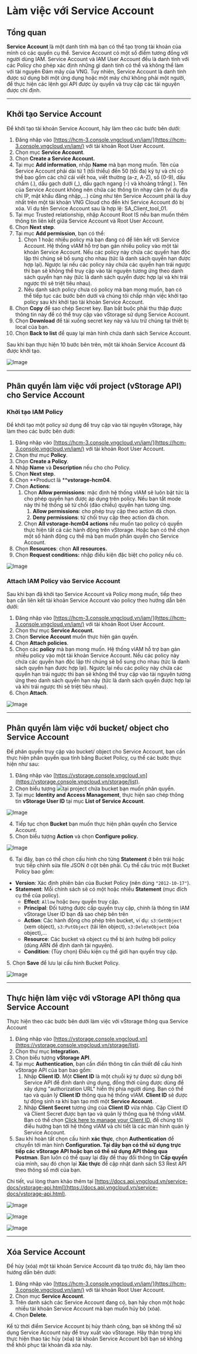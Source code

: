 # Làm việc với Service Account

## **Tổng quan**

**Service Account** là một danh tính mà bạn có thể tạo trong tài khoản của mình có các quyền cụ thể. Service Account có một số điểm tương đồng với người dùng IAM. Service Account và IAM User Account đều là danh tính với các Policy cho phép xác định những gì danh tính có thể và không thể làm với tài nguyên Đám mây của VNG. Tuy nhiên, Service Account là danh tính được sử dụng bởi một ứng dụng hoặc một máy chứ không phải một người, để thực hiện các lệnh gọi API được ủy quyền và truy cập các tài nguyên được chỉ định. 

***

## Khởi tạo Service Account

Để khởi tạo tài khoản Service Account, hãy làm theo các bước bên dưới:

1. Đăng nhập vào [https://hcm-3.console.vngcloud.vn/iam/](https://hcm-3.console.vngcloud.vn/iam/) với tài khoản Root User Account.
2. Chọn mục **Service Account**.
3. Chọn **Create a Service Account.**
4. Tại mục **Add information**, nhập **Name** mà bạn mong muốn. Tên của Service Account phải dài từ 1 (tối thiểu) đến 50 (tối đa) ký tự và chỉ có thể bao gồm các chữ cái viết hoa, viết thường (a-z, A-Z), số (0-9), dấu chấm (.), dấu gạch dưới (\_), dấu gạch ngang (-) và khoảng trắng( ). Tên của Service Account không nên chứa các thông tin nhạy cảm (ví dụ địa chỉ IP, mật khẩu đăng nhập,...) cũng như tên Service Account phải là duy nhất trên một tài khoản VNG Cloud cho đến khi Service Account đó bị xóa. Ví dụ tên Service Account sau là hợp lệ: SA\_Client\_tool\_01.
5. Tại mục Trusted relationship, nhập Account Root IS nếu bạn muốn thêm thông tin liên kết giữa Service Account và Root User Account.
6. Chọn **Next step**.
7. Tại mục **Add permission**, bạn có thể:
   1. Chọn 1 hoặc nhiều policy mà bạn đang có để liên kết với Service Account. Hệ thống vIAM hỗ trợ bạn gán nhiều policy vào một tài khoản Service Account. Nếu các policy này chứa các quyền hạn độc lập thì chúng sẽ bổ sung cho nhau (tức là danh sách quyền hạn được hợp lại). Ngược lại nếu các policy này chứa các quyền hạn trái ngược thì bạn sẽ không thể truy cập vào tài nguyên tương ứng theo danh sách quyền hạn này (tức là danh sách quyền được hợp lại và khi trái ngược thì sẽ triệt tiêu nhau). 
   2. Nếu danh sách policy chưa có policy mà bạn mong muốn, bạn có thể tiếp tục các bước bên dưới và chúng tôi chấp nhận việc khởi tạo policy sau khi khởi tạo tài khoản Service Account.
8. Chọn **Copy** để sao chép Secret key. Bạn bắt buộc phải thu thập được thông tin này để có thể truy cập vào vStorage sử dụng Service Account.
9. Chọn **Download** để tải xuống secret key này và lưu trữ chúng tại thiết bị local của bạn.
10. Chọn **Back to list** để quay lại màn hình chứa danh sách Service Account.

Sau khi bạn thực hiện 10 bước bên trên, một tài khoản Service Account đã được khởi tạo.

![Image](https://github.com/vngcloud/docs/blob/main/Vietnamese/.gitbook/assets/image%20(11)%20(1).png?raw=true)

***

## Phân quyền làm việc với project (vStorage API) cho Service Account

### Khởi tạo IAM Policy

Để khởi tạo một policy sử dụng để truy cập vào tài nguyên vStorage, hãy làm theo các bước bên dưới:

1. Đăng nhập vào [https://hcm-3.console.vngcloud.vn/iam/](https://hcm-3.console.vngcloud.vn/iam/) với tài khoản Root User Account.
2. Chọn thư mục **Policy**.
3. Chọn **Create a Policy**.
4. Nhập **Name** và **Description** nếu cho cho Policy.
5. Chọn **Next step**.
6. Chọn **Product là ******vstorage-hcm04****.
7. Chọn **Actions**:
   1. Chọn **Allow permissions**: mặc định hệ thống vIAM sẽ luôn bật tức là cho phép quyền hạn được áp dụng trên policy. Nếu bạn tắt mode này thì hệ thống sẽ từ chối (đảo chiều) quyền hạn tương ứng.
      1. **Allow permissions**: cho phép truy cập theo action đã chọn.
      2. **Deny permissions**: từ chối truy cập theo action đã chọn.
   2. Chọn ****All vstorage-hcm04 actions**** nếu muốn tạo policy có quyền thực hiện tất cả các hành động trên vStorage. Hoặc bạn có thể chọn một số hành động cụ thể mà bạn muốn phân quyền cho Service Account.
8. Chọn **Resources**: chọn **All resources.** 
9. Chọn **Request conditions:** nhập điều kiện đặc biệt cho policy nếu có.

![Image](https://github.com/vngcloud/docs/blob/main/Vietnamese/.gitbook/assets/image%20(3)%20(1)%20(1)%20(1)%20(1).png?raw=true)

### Attach IAM Policy vào Service Account

Sau khi bạn đã khởi tạo Service Account và Policy mong muốn, tiếp theo bạn cần liên kết tài khoản Service Account vào policy theo hướng dẫn bên dưới:

1. Đăng nhập vào [https://hcm-3.console.vngcloud.vn/iam/](https://hcm-3.console.vngcloud.vn/iam/) với tài khoản Root User Account.
2. Chọn thư mục **Service Account.**
3. Chọn **Service Account** muốn thực hiện gán quyền.
4. Chọn **Attach policies**.
5. Chọn các **policy** mà bạn mong muốn. Hệ thống vIAM hỗ trợ bạn gán nhiều policy vào một tài khoản Service Account. Nếu các policy này chứa các quyền hạn độc lập thì chúng sẽ bổ sung cho nhau (tức là danh sách quyền hạn được hợp lại). Ngược lại nếu các policy này chứa các quyền hạn trái ngược thì bạn sẽ không thể truy cập vào tài nguyên tương ứng theo danh sách quyền hạn này (tức là danh sách quyền được hợp lại và khi trái ngược thì sẽ triệt tiêu nhau).
6. Chọn **Attach**.

![Image](https://github.com/vngcloud/docs/blob/main/Vietnamese/.gitbook/assets/image%20(12)%20(1).png?raw=true)

***

## Phân quyền làm việc với bucket/ object cho Service Account

Để phân quyền truy cập vào bucket/ object cho Service Account, bạn cần thực hiện phân quyền qua tính băng Bucket Policy, cụ thể các bước thực hiện như sau:

1. Đăng nhập vào [https://vstorage.console.vngcloud.vn](https://vstorage.console.vngcloud.vn/storage/list).
2. Chọn biểu tượng ![](<../../../../.gitbook/assets/image (7) (1) (1).png>)tại project chứa bucket bạn muốn phân quyền.
3. Tại mục **Identity and Access Management**, thực hiện sao chép thông tin **vStorage User ID** tại mục **List of Service Account**. 

![Image](https://github.com/vngcloud/docs/blob/main/Vietnamese/.gitbook/assets/image%20(13)%20(1).png?raw=true)

4. Tiếp tục chọn **Bucket** bạn muốn thực hiện phân quyền cho Service Account.
5. Chọn biểu tượng **Action** và chọn **Configure policy.**

![Image](https://github.com/vngcloud/docs/blob/main/Vietnamese/.gitbook/assets/image%20(870).png?raw=true)

6. Tại đây, bạn có thể chọn cấu hình cho từng **Statement** ở bên trái hoặc trực tiếp chỉnh sửa file JSON ở cột bên phải. Cụ thể cấu trúc một Bucket Policy bao gồm:

* **Version**: Xác định phiên bản của Bucket Policy (nên dùng `"2012-10-17"`).
* **Statement**: Mỗi chính sách sẽ có một hoặc nhiều **Statement** (mục đích cụ thể của policy).
  * **Effect**: `Allow` hoặc `Deny` quyền truy cập.
  * **Principal**: Đối tượng được cấp quyền truy cập, chính là thông tin IAM vStorage User ID bạn đã sao chép bên trên
  * **Action**: Các hành động cho phép trên bucket, ví dụ: `s3:GetObject` (xem object), `s3:PutObject` (tải lên object), `s3:DeleteObject` (xóa object),…
  * **Resource**: Các bucket và object cụ thể bị ảnh hưởng bởi policy (dùng ARN để định danh tài nguyên).
  * **Condition**: (Tùy chọn) Điều kiện cụ thể giới hạn quyền truy cập.

5\. Chọn **Save** để lưu lại cấu hình Bucket Policy.

![Image](https://github.com/vngcloud/docs/blob/main/Vietnamese/.gitbook/assets/image%20(14)%20(1).png?raw=true)

***

## Thực hiện làm việc với vStorage API thông qua Service Account

Thực hiện theo các bước bên dưới làm việc với vStorage thông qua Service Account

1. Đăng nhập vào [https://vstorage.console.vngcloud.vn](https://vstorage.console.vngcloud.vn/storage/list).
2. Chọn thư mục **Integration.**
3. Chọn biểu tượng **vStorage API**.
4. Tại mục **Authentication**, bạn cần điền thông tin cần thiết để cấu hình vStorage API của bạn bao gồm:
   1. Nhập **Client ID**. Một **Client ID** là một chuỗi ký tự được sử dụng bởi Service API để định danh ứng dụng, đồng thời cũng được dùng để xây dựng "authorization URL" hiển thị phía người dùng. Bạn có thể tạo và quản lý **Client ID** thông qua hệ thống vIAM. **Client ID** sẽ được tự động sinh ra khi bạn tạo mới một **Service Account**. .
   2. Nhập **Client Secret** tương ứng của **Client ID** vừa nhập. Cặp Client ID và Client Secret được bạn tạo và quản lý thông qua hệ thống vIAM. Bạn có thể chọn [Click here to manage your Client ID.](https://hcm-3.console.vngcloud.vn/iam/service-accounts) để chúng tôi điều hướng bạn tới hệ thống vIAM và chi tiết là các màn hình quản lý Service Account. 
5. Sau khi hoàn tất chọn cấu hình **xác thực**, chọn **Authentication** để chuyển tới màn hình **Configuration. Tại đây bạn có thể sử dụng trực tiếp các vStorage API hoặc bạn có thể sử dụng API thông qua Postman**. Bạn luôn có thể quay lại đây để thay đổi thông tin **Cấp quyền** của mình, sau đó chọn lại **Xác thực** để cập nhật danh sách S3 Rest API theo thông số mới của bạn.

Chi tiết, vui lòng tham khảo thêm tại [https://docs.api.vngcloud.vn/service-docs/vstorage-api.html](https://docs.api.vngcloud.vn/service-docs/vstorage-api.html).

![Image](https://github.com/vngcloud/docs/blob/main/Vietnamese/.gitbook/assets/image%20(15)%20(1).png?raw=true)

![Image](https://github.com/vngcloud/docs/blob/main/Vietnamese/.gitbook/assets/image%20(16)%20(1).png?raw=true)

![Image](https://github.com/vngcloud/docs/blob/main/Vietnamese/.gitbook/assets/image%20(17)%20(1).png?raw=true)

***

## Xóa Service Account

Để hủy (xóa) một tài khoản Service Account đã tạo trước đó, hãy làm theo hướng dẫn bên dưới:

1. Đăng nhập vào [https://hcm-3.console.vngcloud.vn/iam/](https://hcm-3.console.vngcloud.vn/iam/) với tài khoản Root User Account.
2. Chọn mục **Service Account**.
3. Trên danh sách các Service Account đang có, bạn hãy chọn một hoặc nhiều tài khoản Service Account mà bạn muốn hủy bỏ (xóa).
4. Chọn **Delete**.

Kể từ thời điểm Service Account bị hủy thành công, bạn sẽ không thể sử dụng Service Account này để truy xuất vào vStorage. Hãy thận trọng khi thực hiện thao tác hủy (xóa) tài khoản Service Account bởi bạn sẽ không thể khôi phục tài khoản đã xóa này.
